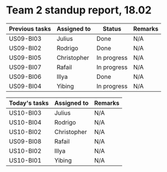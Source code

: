# Team 2 standup report, 18.02

| Previous tasks | Assigned to | Status | Remarks |
| - | - | - | - |
| US09-BI03 | Julius | Done | N/A |
| US09-BI02 | Rodrigo | Done | N/A |
| US09-BI05 | Christopher | In progress | N/A |
| US09-BI07 | Rafail | In progress | N/A |
| US09-BI06 | Illya | Done | N/A |
| US09-BI04 | Yibing | In progress | N/A |

| Today's tasks | Assigned to | Remarks |
| - | - | - |
| US10-BI03 | Julius | N/A |
| US10-BI04 | Rodrigo | N/A |
| US10-BI02 | Christopher | N/A |
| US09-BI08 | Rafail | N/A |
| US10-BI02 | Illya | N/A |
| US10-BI01 | Yibing | N/A |
